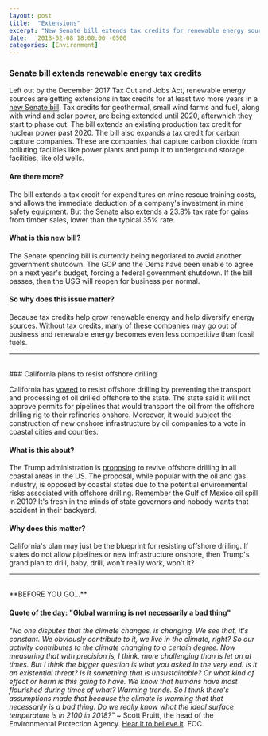 ```yaml
---
layout: post
title:  "Extensions"
excerpt: "New Senate bill extends tax credits for renewable energy sources, but not for long. California to resist offshore drilling. And our quote of the day is from EPA head Scott Pruitt."
date:   2018-02-08 18:00:00 -0500
categories: [Environment]
---
```


### Senate bill extends renewable energy tax credits

Left out by the December 2017 Tax Cut and Jobs Act, renewable energy sources are getting extensions in tax credits for at least two more years in a <a href="https://www.nytimes.com/2018/02/08/us/politics/senate-spending-bill-taxes-medicare.html?hp&action=click&pgtype=Homepage&clickSource=story-heading&module=first-column-region&region=top-news&WT.nav=top-news" target="_blank">new Senate bill</a>. Tax credits for geothermal, small wind farms and fuel, along with wind and solar power, are being extended until 2020, afterwhich they start to phase out. The bill extends an existing production tax credit for nuclear power past 2020. The bill also expands a tax credit for carbon capture companies. These are companies that capture carbon dioxide from polluting facilities like power plants and pump it to underground storage facilities, like old wells.

#### Are there more?

The bill extends a tax credit for expenditures on mine rescue training costs, and allows the immediate deduction of a company's investment in mine safety equipment. But the Senate also extends a 23.8% tax rate for gains from timber sales, lower than the typical 35% rate.

#### What is this new bill?

The Senate spending bill is currently being negotiated to avoid another government shutdown. The GOP and the Dems have been unable to agree on a next year's budget, forcing a federal government shutdown. If the bill passes, then the USG will reopen for business per normal.

#### So why does this issue matter?

Because tax credits help grow renewable energy and help diversify energy sources. Without tax credits, many of these companies may go out of business and renewable energy becomes even less competitive than fossil fuels.

* * *
<br />
### California plans to resist offshore drilling

California has <a href="https://www.ecowatch.com/offshore-drilling-california-2532462495.html" target="_blank">vowed</a> to resist offshore drilling by preventing the transport and processing of oil drilled offshore to the state. The state said it will not approve permits for pipelines that would transport the oil from the offshore drilling rig to their refineries onshore. Moreover, it would subject the construction of new onshore infrastructure by oil companies to a vote in coastal cities and counties.

#### What is this about?

The Trump administration is <a href="http://www.sustainabilitymatters.info/environment/2018/01/04/offshore-drilling.html" target="_blank">proposing</a> to revive offshore drilling in all coastal areas in the US. The proposal, while popular with the oil and gas industry, is opposed by coastal states due to the potential environmental risks associated with offshore drilling. Remember the Gulf of Mexico oil spill in 2010? It's fresh in the minds of state governors and nobody wants that accident in their backyard.

#### Why does this matter?

California's plan may just be the blueprint for resisting offshore drilling. If states do not allow pipelines or new infrastructure onshore, then Trump's grand plan to drill, baby, drill, won't really work, won't it?

* * *
<br />
**BEFORE YOU GO...**

#### **Quote of the day: "Global warming is not necessarily a bad thing"**

<em>"No one disputes that the climate changes, is changing. We see that, it's constant. We obviously contribute to it, we live in the climate, right? So our activity contributes to the climate changing to a certain degree. Now measuring that with precision is, I think, more challenging than is let on at times. But I think the bigger question is what you asked in the very end. Is it an existential threat? Is it something that is unsustainable? Or what kind of effect or harm is this going to have. We know that humans have most flourished during times of what? Warming trends. So I think there's assumptions made that because the climate is warming that that necessarily is a bad thing. Do we really know what the ideal surface temperature is in 2100 in 2018?" </em> ~ Scott Pruitt, the head of the Environmental Protection Agency. <a href="https://www.ecowatch.com/scott-pruitt-climate-change-2532424794.html" target="_blank">Hear it to believe it</a>. EOC.

